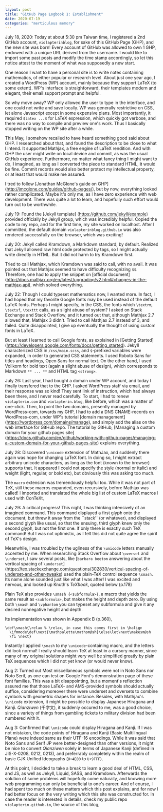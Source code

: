 ```yaml
---
layout: post
title: "GitHub Page Logbook 1: Establishment"
date: 2020-07-19
categories: "merticulous memory"
---
```


July 18, 2020:
Today at about 5:30 pm Taiwan time, I registered a 2nd GitHub account, `violapterinblog`, for sake of this GitHub Page (GHP),
and the new site was born!
Every account of GitHub was allowed to own 1 GHP, endowed with a unique URL derived from the username.
I would like to import some past posts and modify the time stamp accordingly,
so let this notice attest to the moment of what was supposedly a new start.

One reason I want to have a personal site is to write notes containing mathematics, of either popular or research level.
About just one year ago, I created a WordPress (WP) account,
mainly because they support LaTeX (to some extent).
WP's interface is straighforward,
their templates modern and elegant,
their email support prompt and helpful.

So why move away?
WP only allowed the user to type in the interface,
and one could not write and save locally.
WP was generally restrictive on CSS,
let alone Javascript except in some expensive plans.
Most importantly, it required `$latex ...$` for LaTeX expression, which quickly got verbose,
and there was no way to compile and preview one's work.
Thus I basically stopped writing on the WP site after a while.

This May, I somehow recalled to have heard something good said about GHP.
I researched about that,
and found the description to be close to what I intend.
It supported Mathjax, a free engine of LaTeX rendition.
And with GHP the user might write on local device and commit,
as was the usual GitHub experience.
Furthermore, no matter what fancy thing I might want to do,
I imagined, as long as I converted the piece to standard HTML,
it would be fine.
Commit records would also better protect my intellectual property,
or at least that would make me assured.

I tred to follow
  [Jonathan McGlone's guide on GHP]
  (http://jmcglone.com/guides/github-pages/),
  but by now, everything looked rather complicated.
Maybe it's only me,
as I have zero experience with web development.
There was quite a lot to learn,
and hopefully such effort would turn out to be worthwhile.

July 19:
Found the
  [Jekyll template]
  (https://github.com/jekyll/example)
  provided officially by Jekyll group, which was incredibly helpful.
Copied the code to my repo,
and for the first time, my site worked on localhost.
After I committed,
the default domain `violapterinblog.github.io` was also rendered successfully on the browser, which was exciting!

July 20:
Jekyll called Kramdown, a Markdown standard, by default.
Realized that Jekyll allowed raw html code protected by tags,
so I might actually write directly in HTML.
But it did not harm to try Kramdown first.

Tried to call Mathjax, which Kramdown was said to call, with no avail.
It was pointed out that Mathjax seemed to have difficulty recognizing `$$`.
Therefore, one had to apply the snippet on
  [official document]
  (http://docs.mathjax.org/en/latest/upgrading/v2.html#changes-in-the-mathjax-api),
  which solved everything.

July 22:
Though I could typeset mathematics now,
I wanted more.
In fact, I had hoped that my favorite Google fonts may be used instead of the default LaTeX fonts.
Perhaps I might specify, in the CSS, the fonts which `\textrm`, `\textsf`, `\texttt` calls, as a slight abuse of system?
I asked on Stack Exchange and Stack Overflow,
and it turned out that, although Mathjax 2.7 allowed that, Mathjax 3 didn't.
Tried to call Mathjax 2.7 instead of 3,
and failed.
Quite disappointed, I give up eventually the thought of using custom fonts in LaTeX.

But at least I learned to call Google fonts, as explained in
  [Getting Started]
  (https://developers.google.com/fonts/docs/getting_started).
Jekyll characterized CSS in `/css/main.scss`,
and `$`-prefixed variables were expanded, in order to generated CSS statements.
I used Roboto Sans for titles and headings, Open Sans for normal text.
On the other hand, I used Vollkorn for bold text (again a slight abuse of design), which corresponds to Markdown `** ... **` and HTML tag `<strong>`.

July 26:
Last year, I had bought a domain under WP account,
and today I finally transfered that to the GHP.
I asked WordPress staff via email,
and their response was so kind!
They sent link of instruction, which had always been there,
and I never read carefully.
To start, I had to renew `violapterin.com` and `violapterin.blog`, like before, which was a matter of one-click.
Then, to point the two domains, presently managed by WordPress-com, towards my GHP, I had to add a DNS CNAME-records  on WordPress-com, under WP's tutorial
  [domain management]
  (https://wordpress.com/domains/manage),
and simply add the alias on the web interface for GitHub repo.
The tutorial by GitHub,
  [Managing a custom domain for your github pages site]
  (https://docs.github.com/en/github/working-with-github-pages/managing-a-custom-domain-for-your-github-pages-site)
  explains everything.

July 28:
Discovered `\unicode` extension of MathJax,
and suddenly there again was hope for changing LaTeX font.
In doing so, I might extract arbitrary unicode characters,
as long as the font (known to the browser) supports that.
It appeared I could not specify the style (normal or italic) and weight (light, regular, or bold etc),
but obviously this was asking too much.

The `macro` extension was tremendously helpful too.
While it was not part of TeX,
still these macros expanded, even recursively, before Mathjax was called!
I imported and translated the whole big list of custom LaTeX macros I used with ConTeXt,

July 29:
A critical progress!
This night, I was thinking intensively of an imagined command.
This command displayed a first glyph onto the document,
but threw it away from the ``stack'' (or whatever),
and displayed a second glyph like usual,
so that the ensuing, third glyph knew only the second glyph, but not the first one.
If only there is exactly such TeX command!
But I was not optimistic,
as I felt this did not quite agree the spirit of TeX's design.

Meanwhile, I was troubled by the ugliness of the `\unicode` letters manually accented by me.
When researching Stack Overflow about `\overset` and `\underset`, I saw several posts, like
  [`barbara beeton` answering about the vertical spacing of `\underset`]
  (https://tex.stackexchange.com/questions/302830/vertical-spacing-of-underset-and-other-tweaks)
  used the plain-TeX control sequence `\smash`.
Its name alone sounded just like what I was after!
I was excited and nervous, and looked up Knuth's *TeXbook*, quoted below (p.178)

  Plain TeX also provides `\smash {<subformula>}`, a macro that yields the same result as `<subformula>`, but makes the height and depth zero.
  By using both `\smash` and `\vphantom` you can typeset any subformula and give it any desired nonnegative height and depth.

Its implementation was shown in Appendix B (p.360),

    \def\smash{\relax % \relax, in case this comes first in \halign
      \ifmmode\def\next{\mathpalette\mathsm@sh}\else\let\next\makesm@sh
      \fi \next}

Instantly I applied `\smash` to my `\unicode`-containing macro, and the letters did look normal!
I really should learn TeX at least in a cursory manner,
since many of my original solutions might very well be simplified greatly by plain TeX sequences which I did not yet know (or would never know).


Aug 2:
Turned out Most miscellaneous symbols were not in Noto Sans nor Noto Serif,
as one can test on Google Font's demonstration page of these font families.
This was a bit disappointing,
but a moment's reflection assured me that those LaTeX- and AMS-provided symbols should actually suffice, considering moreover there were underset and oversets to combine symbols with geometric shapes for instance.
Besides, with Mathjax's `\unicode` extension, it might be possible to display Japanese Hiragana and Kanji.
*Qianziwen* (千字文), it suddenly occured to me, was a good choice, since a variety of things from gambling tickets to military division had been numbered with it.

Aug 3:
Confirmed that `\unicode` could display Hiragana and Kanji.
If I was not mistaken, the code points of Hiragana and Kanji (Basic Multilingual Plane) were indeed same as their UTF-16 encodings.
While it was said that Noto Sans and Serif JP were better-designed than other versions,
it might be nice to convert *Qianziwen* solely in terms of Japanese Kanji (defined in JIS-X-0208, 0212, 0213), and preferrably completely within the realm of basic CJK Unified Ideographs (`U+4E00` to `U+9FFF`).

At this point, I decided to take a break to learn a good deal of HTML, CSS, and JS, as well as Jekyll, Liquid, SASS, and Kramdown.
Afterwards the solution of some problems will hopefully come naturally,
and knowing more web programming can only be beneficial to one's career.
And of course, I had spent too much on these matters which this post explains,
and for now I had better focus on the very writing which this site was constructed for.
In case the reader is interested in details,
check my public repo `violapterin.github.io`, the source of this blog, 
